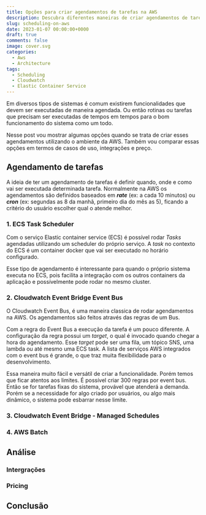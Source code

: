 ```yaml
---
title: Opções para criar agendamentos de tarefas na AWS
description: Descubra diferentes maneiras de criar agendamentos de tarefas na AWS e qual é o mais apropriado para seu caso de uso
slug: scheduling-on-aws
date: 2023-01-07 00:00:00+0000
draft: true
comments: false
image: cover.svg
categories:
  - Aws
  - Architecture
tags:
  - Scheduling
  - Cloudwatch
  - Elastic Container Service
---
```


Em diversos tipos de sistemas é comum existirem funcionalidades que devem ser executadas de maneira agendada. Ou então
rotinas ou tarefas que precisam ser executadas de tempos em tempos para o
bom funcionamento do sistema como um todo.

Nesse post vou mostrar algumas opções quando se trata de criar esses agendamentos utilizando o ambiente da
AWS. Também vou comparar essas opções em termos de casos de uso, integrações e preço.

## Agendamento de tarefas

A ideia de ter um agendamento de tarefas é definir quando, onde e como vai ser executada
determinada tarefa. Normalmente na AWS os agendamentos são definidos baseados em **_rate_** (ex: a cada 10 minutos)
ou **_cron_** (ex: segundas as 8 da manhã, primeiro dia do mês as 5), ficando a critério do usuário escolher qual o atende melhor.

### 1. ECS Task Scheduler

Com o serviço Elastic container service (ECS) é possível rodar _Tasks_ agendadas utilizando um scheduler do próprio serviço.
A _task_ no contexto do ECS é um container docker que vai ser executado no horário configurado.

Esse tipo de agendamento é interessante para quando o próprio sistema executa no ECS, pois facilita a integração com
os outros containers da aplicação e possívelmente pode rodar no mesmo cluster.

### 2. Cloudwatch Event Bridge Event Bus

O Cloudwatch Event Bus, é uma maneira classica de rodar agendamentos na AWS. Os agendamentos são feitos através
das regras de um Bus.

Com a regra do Event Bus a execução da tarefa é um pouco diferente. A configuração da regra possui um _target_, o qual é invocado quando chegar a hora do agendamento.
Esse _target_ pode ser uma fila, um tópico SNS, uma lambda ou até mesmo uma ECS task. A lista de serviços AWS integrados
com o event bus é grande, o que traz muita flexibilidade para o desenvolvimento.

Essa maneira muito fácil e versátil de criar a funcionalidade. Porém temos que ficar atentos aos limites. É possível criar 300 regras
por event bus. Então se for tarefas fixas do sistema, provável que atenderá a demanda. Porém se a necessidade for algo
criado por usuários, ou algo mais dinâmico, o sistema pode esbarrar nesse limite.

### 3. Cloudwatch Event Bridge - Managed Schedules

### 4. AWS Batch

## Análise

### Intergrações

### Pricing

## Conclusão
